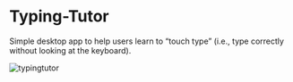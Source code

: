 # Typing-Tutor
 Simple desktop app to help users learn to “touch type” (i.e., type correctly without looking at the keyboard). 
 
 ![typingtutor](https://cloud.githubusercontent.com/assets/24580069/24973769/0e0b75bc-1f8e-11e7-9722-e3e92636d41f.jpg)

